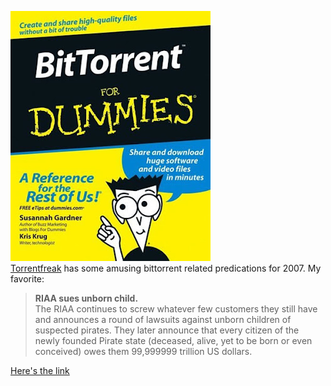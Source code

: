 [![](bittorrent-for-dummies-book-cover.jpg)](http://bp0.blogger.com/_kfv2ADnjgQg/RZzJRuvYGPI/AAAAAAAAAFM/vWnJEahQhqQ/s1600-h/bittorrent-for-dummies-book-cover.jpg)  
[Torrentfreak](http://torrentfreak.com/2007-bittorrent-predictions/) has some amusing bittorrent related predications for 2007. My favorite:  
  

> **RIAA sues unborn child.**  
> The RIAA continues to screw whatever few customers they still have and announces a round of lawsuits against unborn children of suspected pirates. They later announce that every citizen of the newly founded Pirate state (deceased, alive, yet to be born or even conceived) owes them 99,999999 trillion US dollars.

  
[Here's the link](http://torrentfreak.com/2007-bittorrent-predictions/)  


